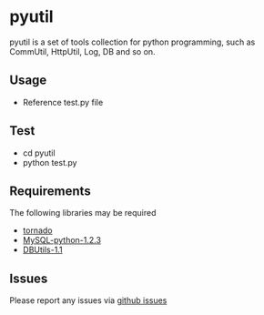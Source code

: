 pyutil
==========

pyutil is a set of tools collection for python programming, 
such as CommUtil, HttpUtil, Log, DB and so on. 

Usage
------------
* Reference test.py file 

Test
------------
* cd pyutil
* python test.py

Requirements
------------
The following libraries may be required

* [tornado](http://github.com/facebook/tornado)
* [MySQL-python-1.2.3](http://sourceforge.net/projects/mysql-python/)
* [DBUtils-1.1](http://www.webwareforpython.org/DBUtils)

Issues
------

Please report any issues via [github issues](https://github.com/bufferx/pyutil/issues)
